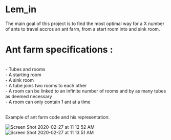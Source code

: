 # Lem_in

The main goal of this project is to find the most optimal way for a X number of ants to travel accros an ant farm, from a start room into and sink room.<br/>

<h1>Ant farm specifications :</h1><br/>
- Tubes and rooms<br/>
- A starting room<br/>
- A sink room<br/>
- A tube joins two rooms to each other<br/>
- A room can be linked to an infinite number of rooms and by as many tubes as deemed necessary<br/>
- A room can only contain 1 ant at a time<br/>
<br/>

Example of ant farm code and his representation:<br/>

![Screen Shot 2020-02-27 at 11 12 52 AM](https://user-images.githubusercontent.com/24353380/75434812-65e63f00-5952-11ea-8b26-b9493124cddb.png)
![Screen Shot 2020-02-27 at 11 13 51 AM](https://user-images.githubusercontent.com/24353380/75435165-eefd7600-5952-11ea-8cc1-89c4cd4ed931.png)

